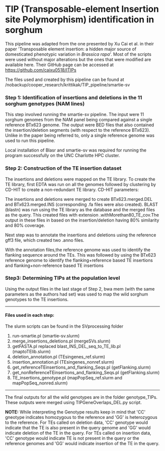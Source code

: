 # TIP (Transposable-element Insertion site Polymorphism) identification in sorghum
This pipeline was adapted from the one presented by Xu Cai et al. in their paper 'Transposable element insertion: a hidden major source of domesticated phenotypic variation in *Brassica rapa*'. 
Most of the scripts were used without major alterations but the ones that were modified are available here. 
Their GitHub page can be accessed at https://github.com/caixu0518/ITIPs

The files used and created by this pipeline can be found at /nobackup/cooper_research/krittikak/TIP_pipeline/smartie-sv

### Step 1: Identification of insertions and deletions in the 11 sorghum genotypes (NAM lines)
This step involved running the smartie-sv pipeline.
The input were 11 sorghum genomes from the NAM panel being compared against a single reference BTx623 genome.
The output were BED files that also contained the insertion/deletion segments (with respect to the reference BTx623).
Unlike in the paper being referred to, only a single reference genome was used to run this pipeline.

Local installation of Blasr and smartie-sv was required for running the program successfully on the UNC Charlotte HPC cluster.

### Step 2: Construction of the TE insertion dataset
The insertions and deletions were mapped on the TE library.
To create the TE library, first EDTA was run on all the genomes followed by clustering by CD-HIT to create a non-redundant TE library.
CD-HIT parameters: 

The insertions and deletions were merged to create BTx623.merged.DEL and BTx623.merged.INS (corresponding .fa files were also created).
BLAST (blastn) was run using the TE library as the database and the merged files as the query. This created files with extension .withMorethan80_TE_cov.The output in these files in based on the insertion/deletion having 80% similarity and 80% coverage.

Next step was to annotate the insertions and deletions using the reference gff3 file, which created two .anno files. 

With the annotation files,the reference genome was used to identify the flanking sequence around the TEs.
This was followed by using the BTx623 reference genome to identify the flanking+reference based TE insertions and flanking+non-reference based TE insertions

### Step3: Determining TIPs at the population level
Using the output files in the last stage of Step 2, bwa mem (with the same parameters as the authors had set) was used to map the wild sorghum genotypes to the TE insertions. 

---------------------------------------------------------------------------------------------------------------------------------------------------------

#### Files used in each step:
The slurm scripts can be found in the SVprocessing folder
1. run-smartie.pl (smartie-sv.slurm)
2. merge_insertions_deletions.pl (mergeSVs.slurm)
3. getFASTA.pl replaced blast_INS_DEL_seq_to_TE_lib.pl (maptoTElib.slurm)
4. deletion_annotation.pl (TEsingenes_ref.slurm)
5. insertion_annotation.pl (TEsingenes_nonref.slurm)
6. get_referenceTEinsertions_and_flanking_Seqs.pl (getFlanking.slurm)
7. get_nonReferenceTEinsertions_and_flanking_Seqs.pl (getFlanking.slurm)
8. TE_insertions_genotype.pl (mapPopSeq_ref.slurm and mapPopSeq_nonred.slurm)

---------------------------------------------------------------------------------------------------------------------------------------------------------

The final outputs for all the wild genotypes are in the folder genotype_TIPs.
These outputs were merged using TIPGeneOverlaps_DEL.py script.

**NOTE:** While interpreting the Genotype results keep in mind that 'CC' gneotype indicates homozygous to the reference and 'GG' is heterozygous to the reference. 
For TEs called on deletion data, 'CC' genotype would indicate that the TE is also present in the query genome and 'GG' would indicate deletion of the TE in the query. 
For TEs called on insertion data, 'CC' genotype would indicate TE is not present in the query or the reference genomes and 'GG' would indicate insertion of the TE in the query.

